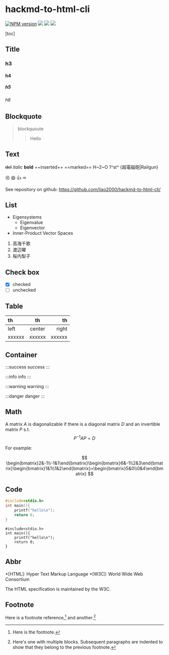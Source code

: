 # hackmd-to-html-cli

[![NPM version](https://img.shields.io/npm/v/hackmd-to-html-cli.svg?logo=npm&style=flat-square)](https://www.npmjs.org/package/hackmd-to-html-cli) ![](https://img.shields.io/github/license/liao2000/hackmd-to-html-cli?color=yellow&style=flat-square) ![](https://img.shields.io/github/workflow/status/liao2000/hackmd-to-html-cli/CI?style=flat-square) ![](https://img.shields.io/npm/dt/hackmd-to-html-cli?color=blue&style=flat-square)

[toc]


## Title
### h3
#### h4
##### h5
###### h6


## Blockquote

> blockquoute
> > Hello
> 

## Text

~~del~~ *italic* **bold** ++inserted++ ==marked== H~2~O 1^st^ {超電磁砲|Railgun}

:accept: :smile: :+1: :aquarius: 

See repository on github: https://github.com/liao2000/hackmd-to-html-cli/


## List

+ Eigensystems
    + Eigenvalue
    + Eigenvector
+ Inner-Product Vector Spaces

1. 高海千歌
2. 渡辺曜
3. 桜内梨子

## Check box

- [x] checked
- [ ] unchecked

## Table

| th | th | th  |
|:---|:---:|---:|
| left | center | right |
|xxxxxx|xxxxxx|xxxxxx|

## Container

:::success
success
:::

:::info
info
:::

:::warning
warning
:::

:::danger
danger
:::

## Math

A matrix $A$ is diagonalizable if there is a diagonal matrix $D$ and an invertible matrix $P$ s.t.
$$P^{-1}AP=D$$

For example:

$$
\begin{bmatrix}2&-1\\-1&1\end{bmatrix}\begin{bmatrix}6&-1\\2&3\end{bmatrix}\begin{bmatrix}1&1\\1&2\end{bmatrix}=\begin{bmatrix}5&0\\0&4\end{bmatrix}
$$

## Code

```c
#include<stdio.h>
int main(){
    printf("hello\n");
    return 0;
}
```

```c=
#include<stdio.h>
int main(){
    printf("hello\n");
    return 0;
}
```

## Abbr

*[HTML]: Hyper Text Markup Language
*[W3C]:  World Wide Web Consortium

The HTML specification is maintained by the W3C.


## Footnote
Here is a footnote reference,[^1] and another.[^longnote]


[^1]: Here is the footnote.
[^longnote]: Here's one with multiple blocks.
    Subsequent paragraphs are indented to show that they
belong to the previous footnote.